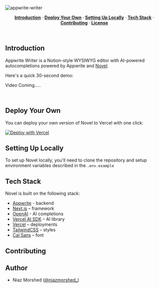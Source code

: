 ![appwrite-writer](https://github.com/NiazMorshed2007/appwrite-writer/assets/77217706/d08d738a-ae6c-4751-810c-7729669abfd6)

<p align="center">
  <a href="#introduction"><strong>Introduction</strong></a> ·
  <a href="#deploy-your-own"><strong>Deploy Your Own</strong></a> ·
  <a href="#setting-up-locally"><strong>Setting Up Locally</strong></a> ·
  <a href="#tech-stack"><strong>Tech Stack</strong></a> ·
  <a href="#contributing"><strong>Contributing</strong></a> ·
  <a href="#license"><strong>License</strong></a>
</p>
<br/>

## Introduction

Appwrite Writer is a Notion-style WYSIWYG editor with AI-powered autocompletions powered by Appwrite and [Novel](https://github.com/steven-tey/novel).

Here's a quick 30-second demo:

Video Coming.....

<br />

## Deploy Your Own

You can deploy your own version of Novel to Vercel with one click:

[![Deploy with Vercel](https://vercel.com/button)](https://stey.me/novel-deploy)

## Setting Up Locally

To set up Novel locally, you'll need to clone the repository and setup environment variables described in the `.env.example`


## Tech Stack

Novel is built on the following stack:

- [Appwrite](https://appwrite.io/) - backend 
- [Next.js](https://nextjs.org/) – framework
- [OpenAI](https://openai.com/) - AI completions
- [Vercel AI SDK](https://sdk.vercel.ai/docs) – AI library
- [Vercel](https://vercel.com) – deployments
- [TailwindCSS](https://tailwindcss.com/) – styles
- [Cal Sans](https://github.com/calcom/font) – font

## Contributing

## Author

- Niaz Morshed ([@niazmorshed_](https://twitter.com/niazmorshed_))
